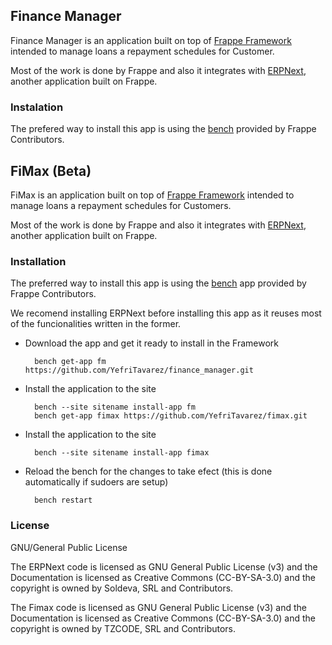 
## Finance Manager

Finance Manager is an application built on top of [Frappe Framework](https://github.com/frappe/frappe) intended to manage loans a repayment schedules for Customer.

Most of the work is done by Frappe and also it integrates with [ERPNext](https://github.com/frappe/erpnext), another application built on Frappe.

### Instalation

The prefered way to install this app is using the [bench](https://github.com/frappe/bench) provided by Frappe Contributors.

## FiMax (Beta)

FiMax is an application built on top of [Frappe Framework](https://github.com/frappe/frappe) intended to manage loans a repayment schedules for Customers.

Most of the work is done by Frappe and also it integrates with [ERPNext](https://github.com/frappe/erpnext), another application built on Frappe.

### Installation

The preferred way to install this app is using the [bench](https://github.com/frappe/bench) app provided by Frappe Contributors.

We recomend installing ERPNext before installing this app as it reuses most of the funcionalities written in the former.

* Download the app and get it ready to install in the Framework
		
		bench get-app fm https://github.com/YefriTavarez/finance_manager.git
		
* Install the application to the site

		bench --site sitename install-app fm
		bench get-app fimax https://github.com/YefriTavarez/fimax.git
		
* Install the application to the site

		bench --site sitename install-app fimax
		
* Reload the bench for the changes to take efect (this is done automatically if sudoers are setup)

		bench restart 

### License

GNU/General Public License

The ERPNext code is licensed as GNU General Public License (v3) and the Documentation is licensed as Creative Commons (CC-BY-SA-3.0) and the copyright is owned by Soldeva, SRL and Contributors.

The Fimax code is licensed as GNU General Public License (v3) and the Documentation is licensed as Creative Commons (CC-BY-SA-3.0) and the copyright is owned by TZCODE, SRL and Contributors.

